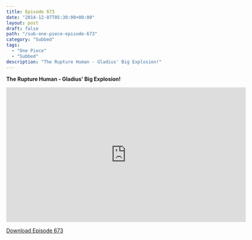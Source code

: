 ```yaml
---
title: Episode 673
date: "2014-12-07T05:30:00+00:00"
layout: post
draft: false
path: "/sub-one-piece-episode-673"
category: "Subbed"
tags:
  - "One Piece"
  - "Subbed"
description: "The Rupture Human - Gladius' Big Explosion!"
---
```


**The Rupture Human - Gladius' Big Explosion!**

<iframe width="640" height="360" src="https://www.rapidvideo.com/e/G6FRPGAJ2L" frameborder="0" marginwidth=0 marginheight=0 scrolling=no allowfullscreen></iframe>

<a href="http://ouo.io/qs/eCodkFEQ?s=https://rapidvid.to/d/https://www.rapidvideo.com/e/G6FRPGAJ2L">Download Episode 673</a>
